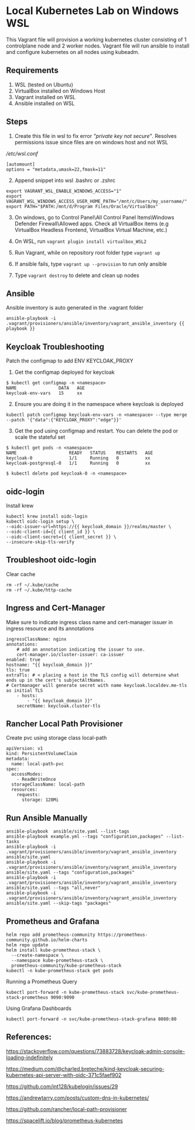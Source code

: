 # Local Kubernetes Lab on Windows WSL

This Vagrant file will provision a working kubernetes cluster consisting of 1 controlplane node and 2 worker nodes. Vagrant file will run ansible to install and configure kubernetes on all nodes using kubeadm.

## Requirements

1. WSL (tested on Ubuntu)
2. VirtualBox installed on Windows Host
3. Vagrant installed on WSL
4. Ansible installed on WSL

## Steps

1. Create this file in wsl to fix error *"private key not secure"*. Resolves permissions issue since files are on windows host and not WSL

*/etc/wsl.conf*
```
[automount]  
options = "metadata,umask=22,fmask=11"
```

2. Append snippet into wsl .bashrc or .zshrc

```
export VAGRANT_WSL_ENABLE_WINDOWS_ACCESS="1"  
export VAGRANT_WSL_WINDOWS_ACCESS_USER_HOME_PATH="/mnt/c/Users/my_username/"  
export PATH="$PATH:/mnt/d/Program Files/Oracle/VirtualBox"
```

3. On windows, go to Control Panel\All Control Panel Items\Windows Defender Firewall\Allowed apps. Check all VirtualBox items (e.g VirtualBox Headless Frontend, VirtualBox Virtual Machine, etc.)

4. On WSL, run `vagrant plugin install virtualbox_WSL2`

5. Run Vagrant, while on repository root folder type `vagrant up`

6. If ansible fails, type `vagrant up --provision` to run only ansible

7. Type `vagrant destroy` to delete and clean up nodes

## Ansible
Ansible inventory is auto generated in the .vagrant folder
```
ansible-playbook -i .vagrant/provisioners/ansible/inventory/vagrant_ansible_inventory {{ playbook }}
```

## Keycloak Troubleshooting
Patch the configmap to add ENV KEYCLOAK_PROXY
1. Get the configmap deployed for keycloak
```
$ kubectl get configmap -n <namespace>                        
NAME                DATA   AGE
keycloak-env-vars   15     xx
```
2. Ensure you are doing it in the namespace where keycloak is deployed
```
kubectl patch configmap keycloak-env-vars -n <namespace> --type merge --patch '{"data":{"KEYCLOAK_PROXY":"edge"}}'
```

3. Get the pod using configmap and restart. You can delete the pod or scale the stateful set
```
$ kubectl get pods -n <namespace>
NAME                    READY   STATUS    RESTARTS   AGE
keycloak-0              1/1     Running   0          xx
keycloak-postgresql-0   1/1     Running   0          xx

$ kubectl delete pod keycloak-0 -n <namespace>
```

## oidc-login
Install krew
```
kubectl krew install oidc-login
kubectl oidc-login setup \
--oidc-issuer-url=https://{{ keycloak_domain }}/realms/master \
--oidc-client-id={{ client_id }} \
--oidc-client-secret={{ client_secret }} \
--insecure-skip-tls-verify

```

## Troubleshoot oidc-login
Clear cache
```
rm -rf ~/.kube/cache
rm -rf ~/.kube/http-cache
```

## Ingress and Cert-Manager
Make sure to indicate ingress class name and cert-manager issuer in ingress resource and its annotations
```
ingressClassName: nginx
annotations: 
    # add an annotation indicating the issuer to use.
    cert-manager.io/cluster-issuer: ca-issuer
enabled: true
hostname: "{{ keycloak_domain }}"
tls: true
extraTls: # < placing a host in the TLS config will determine what ends up in the cert's subjectAltNames. 
# Certmanager will generate secret with name keycloak.localdev.me-tls as initial TLS
    - hosts:
        - "{{ keycloak_domain }}"
    secretName: keycloak.cluster-tls
```

## Rancher Local Path Provisioner
Create pvc using storage class local-path

```
apiVersion: v1
kind: PersistentVolumeClaim
metadata:
  name: local-path-pvc
spec:
  accessModes:
    - ReadWriteOnce
  storageClassName: local-path
  resources:
    requests:
      storage: 128Mi
```

## Run Ansible Manually
```
ansible-playbook  ansible/site.yaml --list-tags
ansible-playbook example.yml --tags "configuration,packages" --list-tasks
ansible-playbook -i .vagrant/provisioners/ansible/inventory/vagrant_ansible_inventory ansible/site.yaml
ansible-playbook -i .vagrant/provisioners/ansible/inventory/vagrant_ansible_inventory ansible/site.yaml --tags "configuration,packages"
ansible-playbook -i .vagrant/provisioners/ansible/inventory/vagrant_ansible_inventory ansible/site.yaml --tags "all,never"
ansible-playbook -i .vagrant/provisioners/ansible/inventory/vagrant_ansible_inventory ansible/site.yaml --skip-tags "packages"
```

## Prometheus and Grafana
```
helm repo add prometheus-community https://prometheus-community.github.io/helm-charts
helm repo update
helm install kube-prometheus-stack \
  --create-namespace \
  --namespace kube-prometheus-stack \
  prometheus-community/kube-prometheus-stack
kubectl -n kube-prometheus-stack get pods
```
Running a Prometheus Query
```
kubectl port-forward -n kube-prometheus-stack svc/kube-prometheus-stack-prometheus 9090:9090
```
Using Grafana Dashboards
```
kubectl port-forward -n svc/kube-prometheus-stack-grafana 8080:80
```

## References:
https://stackoverflow.com/questions/73883728/keycloak-admin-console-loading-indefinitely

https://medium.com/@charled.breteche/kind-keycloak-securing-kubernetes-api-server-with-oidc-371c5faef902

https://github.com/int128/kubelogin/issues/29

https://andrewtarry.com/posts/custom-dns-in-kubernetes/

https://github.com/rancher/local-path-provisioner

https://spacelift.io/blog/prometheus-kubernetes